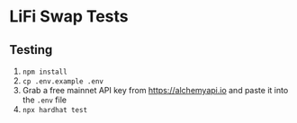 # LiFi Swap Tests

## Testing

1. `npm install`
2. `cp .env.example .env`
3. Grab a free mainnet API key from https://alchemyapi.io and paste it into the `.env` file
4. `npx hardhat test`